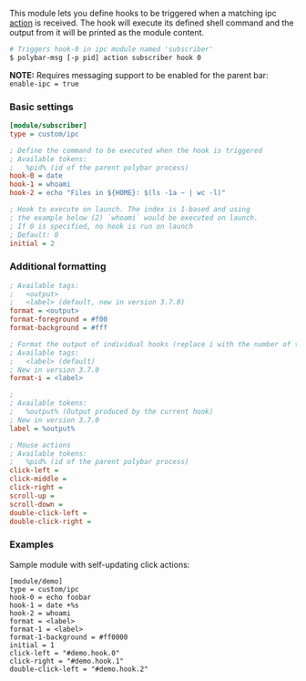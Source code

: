 This module lets you define hooks to be triggered when a matching ipc [action](https://polybar.readthedocs.io/user/actions.html#custom-ipc) is received.
The hook will execute its defined shell command and the output from it will be printed as the module content.

```sh
# Triggers hook-0 in ipc module named 'subscriber'
$ polybar-msg [-p pid] action subscriber hook 0
```

**NOTE:** Requires messaging support to be enabled for the parent bar: `enable-ipc = true`

### Basic settings

```ini
[module/subscriber]
type = custom/ipc

; Define the command to be executed when the hook is triggered
; Available tokens:
;   %pid% (id of the parent polybar process)
hook-0 = date
hook-1 = whoami
hook-2 = echo "Files in ${HOME}: $(ls -1a ~ | wc -l)"

; Hook to execute on launch. The index is 1-based and using
; the example below (2) `whoami` would be executed on launch.
; If 0 is specified, no hook is run on launch
; Default: 0
initial = 2
```

### Additional formatting
```ini
; Available tags:
;   <output>
;   <label> (default, new in version 3.7.0)
format = <output>
format-foreground = #f00
format-background = #fff

; Format the output of individual hooks (replace i with the number of the hook)
; Available tags:
;   <label> (default)
; New in version 3.7.0
format-i = <label>

; 
; Available tokens:
;   %output% (Output produced by the current hook)
; New in version 3.7.0
label = %output%

; Mouse actions
; Available tokens:
;   %pid% (id of the parent polybar process)
click-left =
click-middle =
click-right =
scroll-up =
scroll-down =
double-click-left =
double-click-right =
```

### Examples

Sample module with self-updating click actions:

```dosini
[module/demo]
type = custom/ipc
hook-0 = echo foobar
hook-1 = date +%s
hook-2 = whoami
format = <label>
format-1 = <label>
format-1-background = #ff0000
initial = 1
click-left = "#demo.hook.0"
click-right = "#demo.hook.1"
double-click-left = "#demo.hook.2"
```

